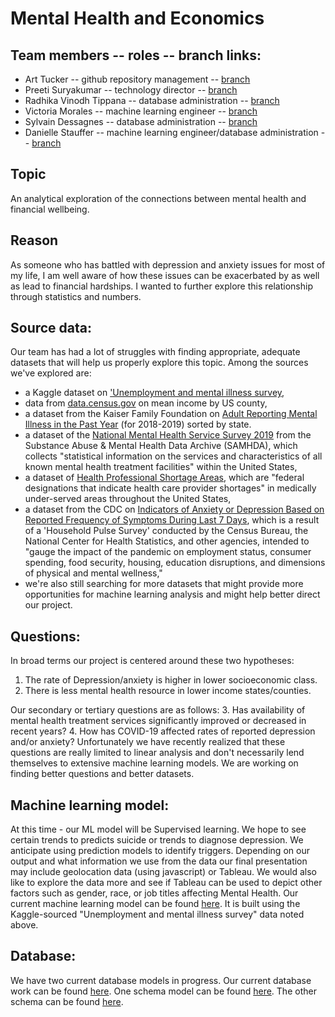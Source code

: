 # Mental Health and Economics

## Team members -- roles -- branch links:
* Art Tucker -- github repository management -- [branch](https://github.com/ArtTucker/mental_health_and_economics/tree/tucker_a_branch_01)
* Preeti Suryakumar -- technology director -- [branch](https://github.com/ArtTucker/mental_health_and_economics/tree/preeti-01)
* Radhika Vinodh Tippana -- database administration -- [branch](https://github.com/ArtTucker/mental_health_and_economics/tree/rtippana)
* Victoria Morales -- machine learning engineer -- [branch](https://github.com/ArtTucker/mental_health_and_economics/tree/morales_v_branch)
* Sylvain Dessagnes -- database administration -- [branch](https://github.com/ArtTucker/mental_health_and_economics/tree/SylvainDessagnes)
* Danielle Stauffer -- machine learning engineer/database administration -- [branch](https://github.com/ArtTucker/mental_health_and_economics/tree/Stauffer_Branch)

## Topic
An analytical exploration of the connections between mental health and financial wellbeing.

## Reason
As someone who has battled with depression and anxiety issues for most of my life, I am well aware of how these issues can be exacerbated by as well as lead to financial hardships. I wanted to further explore this relationship through statistics and numbers.

## Source data:
Our team has had a lot of struggles with finding appropriate, adequate datasets that will help us properly explore this topic. Among the sources we've explored are:
* a Kaggle dataset on ['Unemployment and mental illness survey](https://www.kaggle.com/michaelacorley/unemployment-and-mental-illness-survey),
* data from [data.census.gov](https://data.census.gov/cedsci/table?q=household%20income%20by%20county&tid=ACSST1Y2019.S1902&hidePreview=false) on mean income by US county,
* a dataset from the Kaiser Family Foundation on [Adult Reporting Mental Illness in the Past Year](https://www.kff.org/other/state-indicator/adults-reporting-any-mental-illness-in-the-past-year/?currentTimeframe=0&sortModel=%7B%22colId%22:%22Location%22,%22sort%22:%22asc%22%7D) (for 2018-2019) sorted by state.
* a dataset of the [National Mental Health Service Survey 2019](https://www.datafiles.samhsa.gov/study-dataset/national-mental-health-services-survey-2019-n-mhss-2019-ds0001-nid18959) from the Substance Abuse & Mental Health Data Archive (SAMHDA), which collects "statistical information on the services and characteristics of all known mental health treatment facilities" within the United States,
* a dataset of [Health Professional Shortage Areas](https://console.cloud.google.com/marketplace/product/hhs/health-professional-shortage-areas?project=ucbeconmentalhealth), which are "federal designations that indicate health care provider shortages" in medically under-served areas throughout the United States,
* a dataset from the CDC on [Indicators of Anxiety or Depression Based on Reported Frequency of Symptoms During Last 7 Days](https://data.cdc.gov/NCHS/Indicators-of-Anxiety-or-Depression-Based-on-Repor/8pt5-q6wp), which is a result of a 'Household Pulse Survey' conducted by the Census Bureau, the National Center for Health Statistics, and other agencies, intended to "gauge the impact of the pandemic on employment status, consumer spending, food security, housing, education disruptions, and dimensions of physical and mental wellness,"
* we're also still searching for more datasets that might provide more opportunities for machine learning analysis and might help better direct our project.

## Questions:
In broad terms our project is centered around these two hypotheses:
1. The rate of Depression/anxiety is higher in lower socioeconomic class.
2. There is less mental health resource in lower income states/counties.

Our secondary or tertiary questions are as follows:
3. Has availability of mental health treatment services significantly improved or decreased in recent years?
4. How has COVID-19 affected rates of reported depression and/or anxiety?
Unfortunately we have recently realized that these questions are really limited to linear analysis and don't necessarily lend themselves to extensive machine learning models. We are working on finding better questions and better datasets.

## Machine learning model:
At this time - our ML model will be Supervised learning. We hope to see certain trends to predicts suicide or trends to diagnose depression. We anticipate using prediction models to identify triggers. Depending on our output and what information we use from the data our final presentation may include geolocation data (using javascript) or Tableau. We would also like to explore the data more and see if Tableau can be used to depict other factors such as gender, race, or job titles affecting Mental Health.
Our current machine learning model can be found [here](https://github.com/ArtTucker/mental_health_and_economics/blob/morales_v_branch/unemployement_random_forest.ipynb). It is built using the Kaggle-sourced "Unemployment and mental illness survey" data noted above.

## Database:
We have two current database models in progress. Our current database work can be found [here](https://github.com/ArtTucker/mental_health_and_economics/tree/SylvainDessagnes/Database). One schema model can be found [here](https://github.com/ArtTucker/mental_health_and_economics/blob/SylvainDessagnes/Database/Database_ERD.png?raw=true). The other schema can be found [here](https://github.com/ArtTucker/mental_health_and_economics/blob/SylvainDessagnes/Database/Funding_ERD.png?raw=true).